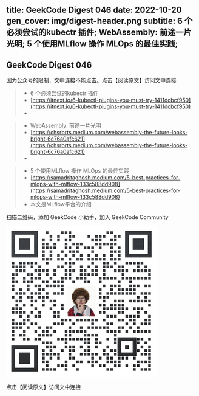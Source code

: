 title: GeekCode Digest 046
date: 2022-10-20
gen_cover: img/digest-header.png
subtitle: 6 个必须尝试的kubectr 插件; WebAssembly: 前途一片光明; 5 个使用MLflow 操作 MLOps 的最佳实践; 
---
GeekCode Digest 046
---
因为公众号的限制，文中连接不能点击。点击【阅读原文】访问文中连接

> * 6 个必须尝试的kubectr 插件
> * [https://itnext.io/6-kubectl-plugins-you-must-try-1411dcbcf950](https://itnext.io/6-kubectl-plugins-you-must-try-1411dcbcf950)
> * 

> * WebAssembly: 前途一片光明
> * [https://chsrbrts.medium.com/webassembly-the-future-looks-bright-6c76a0afc621](https://chsrbrts.medium.com/webassembly-the-future-looks-bright-6c76a0afc621)
> * 

> * 5 个使用MLflow 操作 MLOps 的最佳实践
> * [https://samadritaghosh.medium.com/5-best-practices-for-mlops-with-mlflow-133c588dd908](https://samadritaghosh.medium.com/5-best-practices-for-mlops-with-mlflow-133c588dd908)
> * 本文是MLflow平台的介绍



扫描二维码，添加 GeekCode 小助手，加入 GeekCode Community

![](img/genius-qrcode.png)

点击【阅读原文】访问文中连接